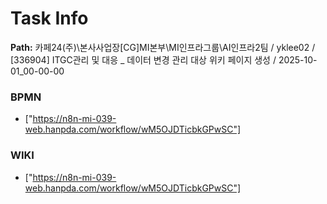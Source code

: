 # Task Info

**Path:** 카페24(주)\본사사업장\[CG]MI본부\MI인프라그룹\AI인프라2팀 / yklee02 / [336904] ITGC관리 및 대응 _ 데이터 변경 관리 대상 위키 페이지 생성 / 2025-10-01_00-00-00

### BPMN
- ["https://n8n-mi-039-web.hanpda.com/workflow/wM5OJDTicbkGPwSC"]

### WIKI
- ["https://n8n-mi-039-web.hanpda.com/workflow/wM5OJDTicbkGPwSC"]


